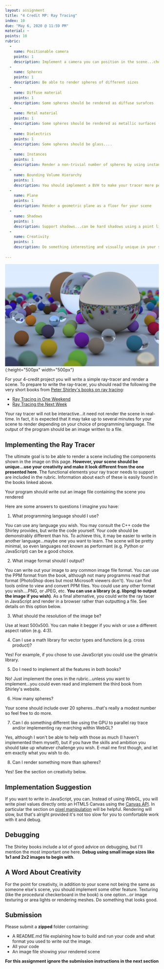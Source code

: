 ```yaml
---
layout: assignment
title: "4 Credit MP: Ray Tracing"
index: 10
due: "May 6, 2020 @ 11:59 PM"
material: ~
points: 10
rubric:
  -
    name: Positionable camera
    points: 1
    description: Implement a camera you can position in the scene...choose an interesting view in for your scene
  - 
    name: Spheres
    points: 1
    description: Be able to render spheres of different sizes
  -
    name: Diffuse material
    points: 1
    description: Some spheres should be rendered as diffuse surafces
  - 
    name: Metal material
    points: 1
    description: Some spheres should be rendered as metallic surfaces (mirrors are nice)
  - 
    name: Dielectrics
    points: 1
    description: Some spheres should be glass....
  - 
    name: Instances
    points: 1
    description: Render a non-trivial number of spheres by using instancing
  -
    name: Bounding Volume Hierarchy
    points: 1
    description: You should implement a BVH to make your tracer more performant
  - 
    name: Plane
    points: 1
    description: Render a geometric plane as a floor for your scene
  - 
    name: Shadows
    points: 1
    description: Support shadows...can be hard shadows using a point light
  - 
    name: Creativity
    points: 1
    description: Do something interesting and visually unique in your scene...maybe texturing
    
---
```


![Tracing](/img/ray-tracing.jpg){:height="500px" width="500px"}   

For your 4-credit project you will write a simple ray-tracer and render a scene. To prepare to write the ray-tracer, you should read the following the very short books from [Peter Shirley's books on ray tracing](https://raytracing.github.io/):

+ [Ray Tracing in One Weekend](https://raytracing.github.io/books/RayTracingInOneWeekend.html)
+ [Ray Tracing the Next Week](https://raytracing.github.io/books/RayTracingTheNextWeek.html)

Your ray tracer will not be interactive...it need not render the scene in real-time. In fact, it is expected that it may take up to several minutes for your scene to render depending on your choice of programming language. The output of the program should be an image written to a file.

## Implementing the Ray Tracer  ##

The ultimate goal is to be able to render a scene including the components shown in the image on this page. **However, your scene should be unique...use your creativity and make it look different from the one presented here**. The functional elements your ray tracer needs to support are included in the rubric. Information about each of these is easily found in the books linked above.

Your program should write out an image file containing the scene you rendered

Here are some answers to questions I imagine you have:

1. What programming language should I use?

You can use any language you wish. You may consult the C++ code the Shirley provides, but write the code yourself. Your code should be demonstrably different than his. To achieve this, it may be easier to write in another language...maybe one you want to learn. The scene will be pretty minimal, so even languages not known as performant (e.g. Python or JavaScript) can be a good choice.

2. What image format should I output?

You can write out your image to any common image file format. You can use the PPM format from the book, although not many programms read that format (PhotoShop does but most Microsoft viewers don't). You can find tools online to view and convert PPM files. You could use any other format you wish....PNG, or JPEG, etc. **You can use a library (e.g. libpng) to output the image if you wish)**. As a final alternative, you could write the ray tacer in JavaScript and render in a browser rather than outputting a file. See details on this option below.

3. What should the resolution of the image be?

Use at least 500x500. You can make it begger if you wish or use a different aspect ration (e.g. 4:3).

4. Can I use a math library for vector types and functions (e.g. cross product)?

Yes! For example, if you chose to use JavaScript you could use the glmatrix library.

5. Do I need to implement all the features in both books?

No! Just implement the ones in the rubric...unless you want to implement...you could even read and implement the third book from Shirley's website.

6. How many spheres?

Your scene should include over 20 spheres...that's really a modest number so feel free to do more.

7. Can I do something different like using the GPU to parallel ray trace and/or implementing ray marching within WebGL?

Yes, although I won't be able to help with those as much (I haven't implemented them myself), but if you have the skills and ambition you should take up whatever challenge you wish. E-mail me first though, and let em exactly what you wish to do.

8. Can I render something more than spheres?

Yes! See the section on creativity below.

## Implementation Suggestion ##

If you want to write in JavaScript, you can. Instead of using WebGL, you will write pixel values directly onto an HTML5 Canvas using the [Canvas API](https://developer.mozilla.org/en-US/docs/Web/API/Canvas_API). In particular the section on [pixel manipulation](https://developer.mozilla.org/en-US/docs/Web/API/Canvas_API/Tutorial/Pixel_manipulation_with_canvas) will be helpful. Rendering will slow, but that's alright provided it's not too slow for you to comfortable work with it and debug.

## Debugging ##

The Shirley books include a lot of good advice on debugging, but I'll mention the most important one here. **Debug using small image sizes like 1x1 and 2x2 images to begin with**.

## A Word About Creativity ##

For the point for creativity, in addition to your scene not being the same as someone else's scene, you should implement some other feature. Texturing (like the procedural checkerboard in the book) is one option...or image texturing or area lights or rendering meshes. Do something that looks good.

## Submission ###

Please submit a **zipped** folder containing:
+ A README.md file explaining how to build and run your code and what format you used to write out the image.
+ All your code
+ An image file showing your rendered scene

**For this assignment ignore the submission instructions in the next section**







